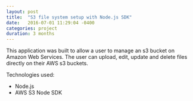 ```yaml
---
layout: post
title:  "S3 file system setup with Node.js SDK"
date:   2016-07-01 11:29:04 -0400
categories: project
duration: 3 months
---
```


This application was built to allow a user to manage an s3 bucket on Amazon Web Services. The user can upload, edit, update and delete files directly on their AWS s3 buckets.

Technologies used:

- Node.js
- AWS S3 Node SDK